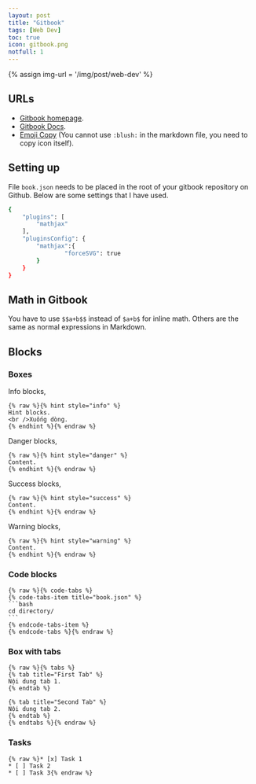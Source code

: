 ```yaml
---
layout: post
title: "Gitbook"
tags: [Web Dev]
toc: true
icon: gitbook.png
notfull: 1
---
```


{% assign img-url = '/img/post/web-dev' %}

## URLs

- [Gitbook homepage](https://gitbook.com).
- [Gitbook Docs](https://docs.gitbook.com).
- [Emoji Copy](https://www.emojicopy.com/) (You cannot use `:blush:` in the markdown file, you need to copy icon itself).

## Setting up

File `book.json` needs to be placed in the root of your gitbook repository on Github. Below are some settings that I have used.

~~~ bash
{
	"plugins": [
		"mathjax"
	],
	"pluginsConfig": {
		"mathjax":{
				"forceSVG": true
		}
	}
}
~~~

## Math in Gitbook

You have to use `$$a+b$$` instead of `$a+b$` for inline math. Others are the same as normal expressions in Markdown.

## Blocks

### Boxes

Info blocks,

~~~
{% raw %}{% hint style="info" %}
Hint blocks.
<br />Xuống dòng.
{% endhint %}{% endraw %}
~~~

Danger blocks,

~~~
{% raw %}{% hint style="danger" %}
Content.
{% endhint %}{% endraw %}
~~~

Success blocks,

~~~
{% raw %}{% hint style="success" %}
Content.
{% endhint %}{% endraw %}
~~~

Warning blocks,

~~~
{% raw %}{% hint style="warning" %}
Content.
{% endhint %}{% endraw %}
~~~

### Code blocks

~~~
{% raw %}{% code-tabs %}
{% code-tabs-item title="book.json" %}
```bash
cd directory/
```
{% endcode-tabs-item %}
{% endcode-tabs %}{% endraw %}
~~~

### Box with tabs

~~~
{% raw %}{% tabs %}
{% tab title="First Tab" %}
Nội dung tab 1.
{% endtab %}

{% tab title="Second Tab" %}
Nội dung tab 2.
{% endtab %}
{% endtabs %}{% endraw %}
~~~

### Tasks

~~~
{% raw %}* [x] Task 1
* [ ] Task 2
* [ ] Task 3{% endraw %}
~~~